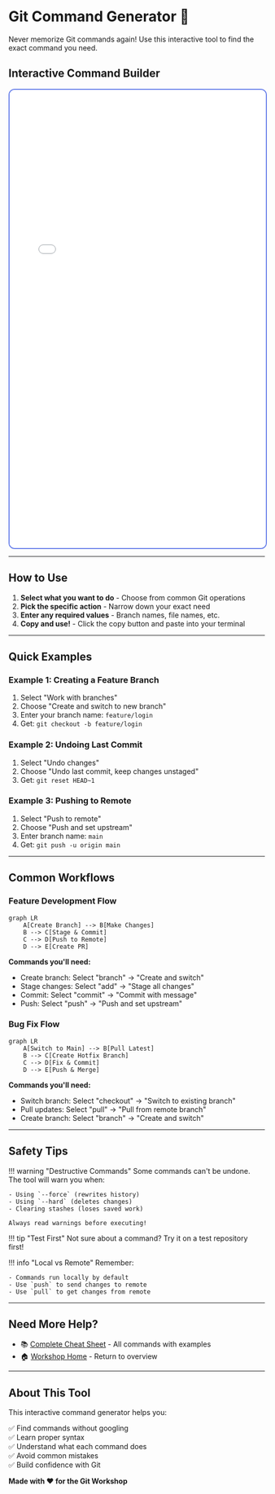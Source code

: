 # Git Command Generator 🎯

Never memorize Git commands again! Use this interactive tool to find the exact command you need.

## Interactive Command Builder

<iframe src="../assets/git-command-generator.html" 
        width="100%" 
        height="900px" 
        style="border: 2px solid #667eea; border-radius: 12px;">
</iframe>

---

## How to Use

1. **Select what you want to do** - Choose from common Git operations
2. **Pick the specific action** - Narrow down your exact need
3. **Enter any required values** - Branch names, file names, etc.
4. **Copy and use!** - Click the copy button and paste into your terminal

---

## Quick Examples

### Example 1: Creating a Feature Branch

1. Select "Work with branches"
2. Choose "Create and switch to new branch"
3. Enter your branch name: `feature/login`
4. Get: `git checkout -b feature/login`

### Example 2: Undoing Last Commit

1. Select "Undo changes"
2. Choose "Undo last commit, keep changes unstaged"
3. Get: `git reset HEAD~1`

### Example 3: Pushing to Remote

1. Select "Push to remote"
2. Choose "Push and set upstream"
3. Enter branch name: `main`
4. Get: `git push -u origin main`

---

## Common Workflows

### Feature Development Flow

```mermaid
graph LR
    A[Create Branch] --> B[Make Changes]
    B --> C[Stage & Commit]
    C --> D[Push to Remote]
    D --> E[Create PR]
```

**Commands you'll need:**
- Create branch: Select "branch" → "Create and switch"
- Stage changes: Select "add" → "Stage all changes"
- Commit: Select "commit" → "Commit with message"
- Push: Select "push" → "Push and set upstream"

### Bug Fix Flow

```mermaid
graph LR
    A[Switch to Main] --> B[Pull Latest]
    B --> C[Create Hotfix Branch]
    C --> D[Fix & Commit]
    D --> E[Push & Merge]
```

**Commands you'll need:**
- Switch branch: Select "checkout" → "Switch to existing branch"
- Pull updates: Select "pull" → "Pull from remote branch"
- Create branch: Select "branch" → "Create and switch"

---

## Safety Tips

!!! warning "Destructive Commands"
    Some commands can't be undone. The tool will warn you when:
    
    - Using `--force` (rewrites history)
    - Using `--hard` (deletes changes)
    - Clearing stashes (loses saved work)
    
    Always read warnings before executing!

!!! tip "Test First"
    Not sure about a command? Try it on a test repository first!

!!! info "Local vs Remote"
    Remember:
    
    - Commands run locally by default
    - Use `push` to send changes to remote
    - Use `pull` to get changes from remote
---

## Need More Help?

- 📚 [Complete Cheat Sheet](cheat-sheet.md) - All commands with examples
- 🏠 [Workshop Home](../index.md) - Return to overview

---

## About This Tool

This interactive command generator helps you:

✅ Find commands without googling  
✅ Learn proper syntax  
✅ Understand what each command does  
✅ Avoid common mistakes  
✅ Build confidence with Git  

**Made with ❤️ for the Git Workshop**
